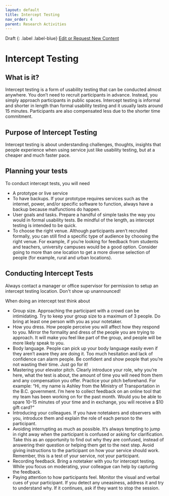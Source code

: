 ```yaml
---
layout: default
title: Intercept Testing
nav_order: 4
parent: Research Activities
---
```

Draft
{: .label .label-blue}
[Edit or Request New Content](https://github.com/bcgov/user-research-guide/issues/new/choose)
# Intercept Testing

## What is it?

Intercept testing is a form of usability testing that can be conducted almost anywhere. You don’t need to recruit participants in advance. Instead, you simply approach participants in public spaces. Intercept testing is informal and shorter in length than formal usability testing and it usually lasts around 15 minutes. Participants are also compensated less due to the shorter time commitment.

## Purpose of Intercept Testing

Intercept testing is about understanding challenges, thoughts, insights that people experience when using service just like usability testing, but at a cheaper and much faster pace.

## Planning your tests

To conduct intercept tests, you will need

- A prototype or live service
- To have backups. If your prototype requires services such as the internet, power, and/or specific software to function, always have a backup because malfunctions do happen.
- User goals and tasks. Prepare a handful of simple tasks the way you would in formal usability tests. Be mindful of the length, as intercept testing is intended to be quick.
- To choose the right venue. Although participants aren’t recruited formally, you can still find a specific type of audience by choosing the right venue. For example, if you’re looking for feedback from students and teachers, university campuses would be a good option. Consider going to more than one location to get a more diverse selection of people (for example, rural and urban locations).

## Conducting Intercept Tests

Always contact a manager or office supervisor for permission to setup an intercept testing location. Don't show up unannounced!

When doing an intercept test think about

- Group size. Approaching the participant with a crowd can be intimidating. Try to keep your group size to a maximum of 3 people. Do bring at least one person with you as your notetaker.
- How you dress. How people perceive you will affect how they respond to you. Mirror the formality and dress of the people you are trying to approach. It will make you feel like part of the group, and people will be more likely speak to you.
- Body language. People can pick up your body language easily even if they aren’t aware they are doing it. Too much hesitation and lack of confidence can alarm people. Be confident and show people that you’re not wasting their time. Just go for it!
- Mastering your elevator pitch. Clearly introduce your role, why you’re here, what the test is about, the amount of time you will need from them and any compensation you offer. Practice your pitch beforehand. For example: “Hi, my name is Ashley from the Ministry of Transportation in the B.C. government. I’m here to collect feedback on an online tool that my team has been working on for the past month. Would you be able to spare 10-15 minutes of your time and in exchange, you will receive a $10 gift card?“
- Introducing your colleagues. If you have notetakers and observers with you, introduce them and explain the role of each person to the participant.
- Avoiding interrupting as much as possible. It’s always tempting to jump in right away when the participant is confused or asking for clarification. Take this as an opportunity to find out why they are confused, instead of answering their question or helping them get to the next step. Avoid giving instructions to the participant on how your service should work. Remember, this is a test of your service, not your participant.
- Recording feedback. Bring a notetaker with you for intercept testing. While you focus on moderating, your colleague can help by capturing the feedback.
- Paying attention to how participants feel. Monitor the visual and verbal cues of your participant. If you detect any uneasiness, address it and try to understand why. If it continues, ask if they want to stop the session.
